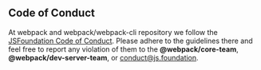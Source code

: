 ## Code of Conduct

At webpack and webpack/webpack-cli repository we follow the [JSFoundation Code of Conduct][1].
Please adhere to the guidelines there and feel free to report any violation of them to the **@webpack/core-team**,
**@webpack/dev-server-team**, or <conduct@js.foundation>.

[1]: https://github.com/openjs-foundation/code-and-learn/blob/main/CODE_OF_CONDUCT.md
